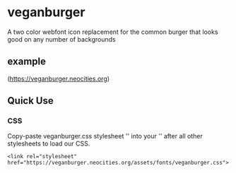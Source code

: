 # veganburger
A two color webfont icon replacement for the common burger that looks good on any number of backgrounds

## example
(https://veganburger.neocities.org)

## Quick Use
### CSS
Copy-paste veganburger.css stylesheet '<link>' into your '<head>' after all other stylesheets to load our CSS.

```
<link rel="stylesheet" href="https://veganburger.neocities.org/assets/fonts/veganburger.css">
```
